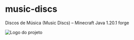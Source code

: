 # music-discs
Discos de Música (Music Discs) – Minecraft Java 1.20.1 forge

![Logo do projeto](logo.png)

